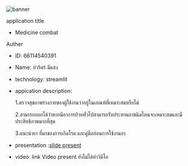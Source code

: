 ![banner](https://github.com/Foku0203/Foku0203.github.io/assets/159877789/78770e3c-01c1-4e42-9bc6-21e3655682bf)

application title
* Medicine combat
  

Auther
* ID: 66114540391
* Name: ปวริศร์ มีแสง


* technology: streamlit


* appication description:
  
  1.ตรวจสุขภาพร่างกายของผู้ใช้งานว่าอยู่ในเกณฑ์ที่เหมาะสมหรือไม่

  2.สามารถบอกได้ว่าหากมีอาการป่วยทั่วไปสามารถรับประทานยาชนิดไหนจะเหมาะสมและมีประสิทธิภาพมากที่สุด

  3.แนะนำยา ที่มาของการเกิดโรค และคู่มือก่อนการใช้งานยา


* presentation :[slide present](https://www.canva.com/design/DAF_hJxcYgg/7OP0dKAu-ysoPTtiCAVtkA/edit?utm_content=DAF_hJxcYgg&utm_campaign=designshare&utm_medium=link2&utm_source=sharebutton)


* video: link Video present ยังไม่ได้ทำวิดีโอ

